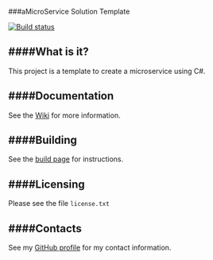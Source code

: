 ###aMicroService Solution Template

[![Build status](https://ci.appveyor.com/api/projects/status/guwi68ypx6i2bue8?svg=true)](https://ci.appveyor.com/project/dugooder/a-microservice)

####What is it?
---
This project is a template to create a microservice using C#.

####Documentation
---
See the [Wiki](https://github.com/dugooder/a-microservice/wiki/) for more information. 

####Building
---
See the [build page](https://github.com/dugooder/a-microservice/wiki/Build) for instructions.

####Licensing
---
Please see the file ``license.txt``

####Contacts
---
See my [GitHub profile](https://github.com/dugooder) for my contact information.
